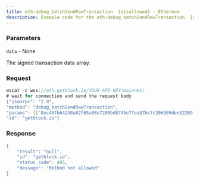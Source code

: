 ```yaml
---
title: eth:debug_batchSendRawTransaction  {disallowed} - Ethereum
description: Example code for the eth:debug_batchSendRawTransaction  {disallowed} ws method. Сomplete guide on how to use eth:debug_batchSendRawTransaction  {disallowed} ws in GetBlock.io Web3 documentation.
---
```


### Parameters


`data` - None

The signed transaction data array.

### Request

``` java
wscat -c wss://eth.getblock.io/YOUR-API-KEY/mainnet/ 
# wait for connection and send the request body 
{"jsonrpc": "2.0",
"method": "debug_batchSendRawTransaction",
"params": [["0xc48fb64230a82f65a08e7280bd8745e7fea87bc7c206309dee32209fe9a985f7"]],
"id": "getblock.io"}
```

###  Response

``` java
{
    "result": "null",
    "id": "getblock.io",
    "status_code": 405,
    "message": "Method not allowed"
}
```

